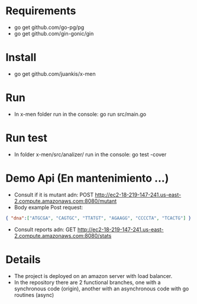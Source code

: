 # Requirements
- go get github.com/go-pg/pg
- go get github.com/gin-gonic/gin
# Install
- go get github.com/juankis/x-men
# Run
- In x-men folder run in the console: go run src/main.go
# Run test
- In folder x-men/src/analizer/ run in the console: go test -cover
# Demo Api (En mantenimiento ...)
- Consult if it is mutant adn: POST http://ec2-18-219-147-241.us-east-2.compute.amazonaws.com:8080/mutant
- Body example Post request:
```json
{ "dna":["ATGCGA", "CAGTGC", "TTATGT", "AGAAGG", "CCCCTA", "TCACTG"] } 
```
- Consult reports adn: GET http://ec2-18-219-147-241.us-east-2.compute.amazonaws.com:8080/stats
# Details
- The project is deployed on an amazon server with load balancer.
- In the repository there are 2 functional branches, one with a synchronous code (origin), another with an asynchronous code with go routines (async)
